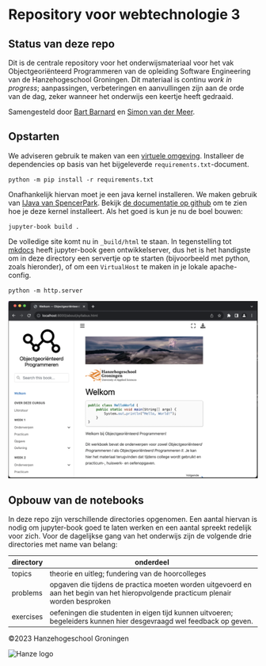 # Repository voor webtechnologie 3

## Status van deze repo
Dit is de centrale repository voor het onderwijsmateriaal voor het vak Objectgeoriënteerd Programmeren van de opleiding Software Engineering van de Hanzehogeschool Groningen. Dit materiaal is continu *work in progress*; aanpassingen, verbeteringen en aanvullingen zijn aan de orde van de dag, zeker wanneer het onderwijs een keertje heeft gedraaid. 

Samengesteld door [Bart Barnard](b.barnard@pl.hanze.nl) en [Simon van der Meer](s.van.der.meer@pl.hanze.nl).


## Opstarten

We adviseren gebruik te maken van een [virtuele omgeving](https://virtualenv.pypa.io/). Installeer de dependencies op basis van het bijgeleverde `requirements.txt`-document.

```shell
python -m pip install -r requirements.txt
```

Onafhankelijk hiervan moet je een java kernel installeren. We maken gebruik van [IJava van SpencerPark](https://github.com/SpencerPark/IJava). Bekijk [de documentatie op github](https://github.com/SpencerPark/IJava#installing) om te zien hoe je deze kernel installeert. Als het goed is kun je nu de boel bouwen:

```shell
jupyter-book build .
```

De volledige site komt nu in `_build/html` te staan. In tegenstelling tot [mkdocs]() heeft jupyter-book geen ontwikkelserver, dus het is het handigste om in deze directory een servertje op te starten (bijvoorbeeld met python, zoals hieronder), of om een `VirtualHost` te maken in je lokale apache-config. 

```shell
python -m http.server
```

![Het startscherm van het werkboek](images/startup-screen.png)


## Opbouw van de notebooks

In deze repo zijn verschillende directories opgenomen. Een aantal hiervan is nodig om jupyter-book goed te laten werken en een aantal spreekt redelijk voor zich. Voor de dagelijkse gang van het onderwijs zijn de volgende drie directories met name van belang:

directory | onderdeel
----|----
topics | theorie en uitleg; fundering van de hoorcolleges
problems | opgaven die tijdens de practica moeten worden uitgevoerd en aan het begin van het hieropvolgende practicum plenair worden besproken
exercises | oefeningen die studenten in eigen tijd kunnen uitvoeren; begeleiders kunnen hier desgevraagd wel feedback op geven.

&copy;2023 Hanzehogeschool Groningen


![Hanze logo](docs/imgs/hanze-logo.jpeg)